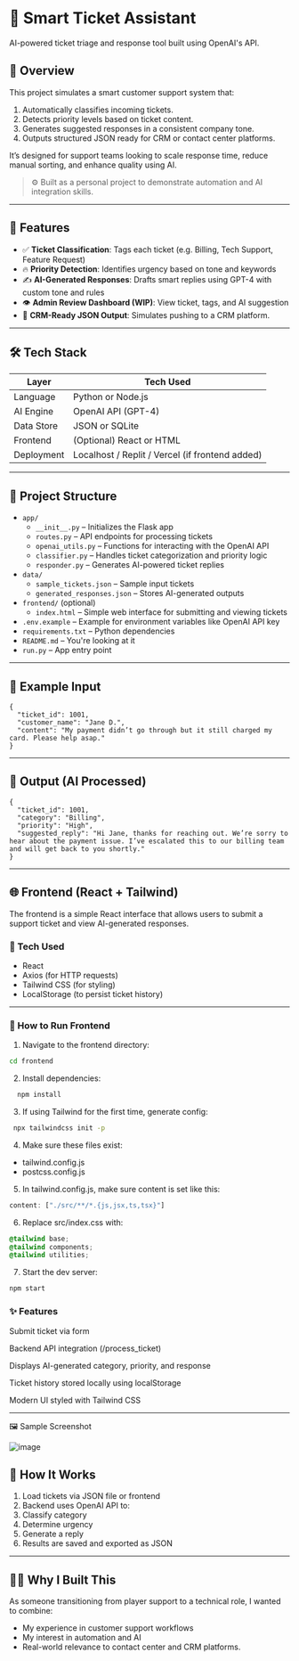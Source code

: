 # 🧠 Smart Ticket Assistant

AI-powered ticket triage and response tool built using OpenAI's API.

## 📌 Overview

This project simulates a smart customer support system that:
1. Automatically classifies incoming tickets.
2. Detects priority levels based on ticket content.
3. Generates suggested responses in a consistent company tone.
4. Outputs structured JSON ready for CRM or contact center platforms.

It’s designed for support teams looking to scale response time, reduce manual sorting, and enhance quality using AI.

> ⚙️ Built as a personal project to demonstrate automation and AI integration skills.

---

## 🚀 Features

- ✅ **Ticket Classification**: Tags each ticket (e.g. Billing, Tech Support, Feature Request)
- 🔥 **Priority Detection**: Identifies urgency based on tone and keywords
- ✍️ **AI-Generated Responses**: Drafts smart replies using GPT-4 with custom tone and rules
- 👁️ **Admin Review Dashboard (WIP)**: View ticket, tags, and AI suggestion
- 🧩 **CRM-Ready JSON Output**: Simulates pushing to a CRM platform.

---

## 🛠 Tech Stack

| Layer       | Tech Used         |
|-------------|-------------------|
| Language    | Python or Node.js |
| AI Engine   | OpenAI API (GPT-4)|
| Data Store  | JSON or SQLite    |
| Frontend    | (Optional) React or HTML |
| Deployment  | Localhost / Replit / Vercel (if frontend added) |

---

## 📁 Project Structure

- `app/`
  - `__init__.py` – Initializes the Flask app
  - `routes.py` – API endpoints for processing tickets
  - `openai_utils.py` – Functions for interacting with the OpenAI API
  - `classifier.py` – Handles ticket categorization and priority logic
  - `responder.py` – Generates AI-powered ticket replies
- `data/`
  - `sample_tickets.json` – Sample input tickets
  - `generated_responses.json` – Stores AI-generated outputs
- `frontend/` (optional)
  - `index.html` – Simple web interface for submitting and viewing tickets
- `.env.example` – Example for environment variables like OpenAI API key
- `requirements.txt` – Python dependencies
- `README.md` – You're looking at it
- `run.py` – App entry point

---

## 🧪 Example Input
    {
      "ticket_id": 1001,
      "customer_name": "Jane D.",
      "content": "My payment didn’t go through but it still charged my card. Please help asap."
    }



---

## 💬 Output (AI Processed)

    {
      "ticket_id": 1001,
      "category": "Billing",
      "priority": "High",
      "suggested_reply": "Hi Jane, thanks for reaching out. We’re sorry to hear about the payment issue. I’ve escalated this to our billing team and will get back to you shortly."
    }

---


## 🌐 Frontend (React + Tailwind)

The frontend is a simple React interface that allows users to submit a support ticket and view AI-generated responses.

### 🧰 Tech Used
- React
- Axios (for HTTP requests)
- Tailwind CSS (for styling)
- LocalStorage (to persist ticket history)

---

### 🚀 How to Run Frontend

1. Navigate to the frontend directory:

```bash
cd frontend
```

2. Install dependencies:

```bash
  npm install
```

3. If using Tailwind for the first time, generate config:

```bash
 npx tailwindcss init -p
```

4. Make sure these files exist:

- tailwind.config.js
- postcss.config.js

5. In tailwind.config.js, make sure content is set like this:

```javascript
content: ["./src/**/*.{js,jsx,ts,tsx}"]
```

6. Replace src/index.css with:

```css
@tailwind base;
@tailwind components;
@tailwind utilities;
```

7. Start the dev server:

```bash
npm start
```


### ✨ Features
Submit ticket via form

Backend API integration (/process_ticket)

Displays AI-generated category, priority, and response

Ticket history stored locally using localStorage

Modern UI styled with Tailwind CSS

---

🖼 Sample Screenshot


![image](https://github.com/user-attachments/assets/41fc4443-a3eb-4f30-95c6-24c93d7c85d3)


## 🧠 How It Works
1. Load tickets via JSON file or frontend
2. Backend uses OpenAI API to:
3. Classify category
4. Determine urgency
5. Generate a reply
6. Results are saved and exported as JSON

---

## 👨‍💼 Why I Built This
As someone transitioning from player support to a technical role, I wanted to combine:

- My experience in customer support workflows
- My interest in automation and AI
- Real-world relevance to contact center and CRM platforms.
